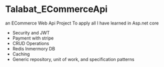 # Talabat_ECommerceApi
 an ECommerce Web Api Project To apply all I have learned in Asp.net core
 - Security and JWT
 - Payment with stripe
 - CRUD Operations
 - Redis Inmermory DB
 - Caching
 - Generic repository, unit of work, and specification patterns
